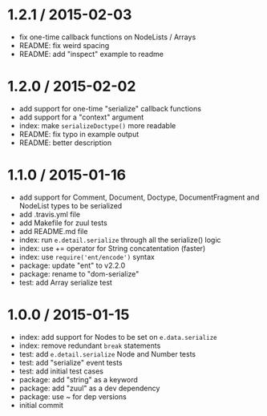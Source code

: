 
1.2.1 / 2015-02-03
==================

  * fix one-time callback functions on NodeLists / Arrays
  * README: fix weird spacing
  * README: add "inspect" example to readme

1.2.0 / 2015-02-02
==================

  * add support for one-time "serialize" callback functions
  * add support for a "context" argument
  * index: make `serializeDoctype()` more readable
  * README: fix typo in example output
  * README: better description

1.1.0 / 2015-01-16
==================

  * add support for Comment, Document, Doctype, DocumentFragment and NodeList types to be serialized
  * add .travis.yml file
  * add Makefile for zuul tests
  * add README.md file
  * index: run `e.detail.serialize` through all the serialize() logic
  * index: use += operator for String concatentation (faster)
  * index: use `require('ent/encode')` syntax
  * package: update "ent" to v2.2.0
  * package: rename to "dom-serialize"
  * test: add Array serialize test

1.0.0 / 2015-01-15
==================

  * index: add support for Nodes to be set on `e.data.serialize`
  * index: remove redundant `break` statements
  * test: add `e.detail.serialize` Node and Number tests
  * test: add "serialize" event tests
  * test: add initial test cases
  * package: add "string" as a keyword
  * package: add "zuul" as a dev dependency
  * package: use ~ for dep versions
  * initial commit
